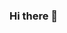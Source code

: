### Hi there 👋

<!--
**JBarriosPolo/JBarriosPolo** is a ✨ _special_ ✨ repository because its `README.md` (this file) appears on your GitHub profile.


[![JBarriosPolo](https://github-profile-trophy.vercel.app/?username=JbarriosPolo)](https://github.com/ryo-ma/github-profile-trophy)
Here are some ideas to get you started:

- 🔭 I’m currently working on ...
- 🌱 I’m currently learning ...
- 👯 I’m looking to collaborate on ...
- 🤔 I’m looking for help with ...
- 💬 Ask me about ...
- 📫 How to reach me: ...
- 😄 Pronouns: ...
- ⚡ Fun fact: ...
-->
